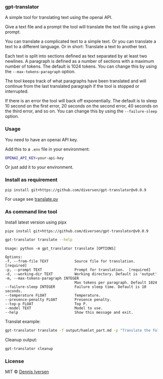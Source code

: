 ### gpt-translator

A simple tool for translating text using the openai API.

Give a text file and a prompt the tool will translate the text file using a given prompt.

You can translate a complicated text to a simple text. Or you can translate a text to a different language. Or in short: Translate a text to another text.

Each text is split into sections defined as text separated by at least two newlines. A paragraph is defined as a number of sections with a maximum number of tokens. The default is 1024 tokens. You can change this by using the `--max-tokens-paragraph` option.

The tool keeps track of what paragraphs have been translated and will continue from the last translated paragraph if the tool is stopped or interrupted.

If there is an error the tool will back off exponentially. The default is to sleep 10 second on the first error, 20 seconds on the second error, 40 seconds on the third error, and so on. You can change this by using the `--failure-sleep` option.

### Usage

You need to have an openai API key.

Add this to a `.env` file in your environment:

```bash
OPENAI_API_KEY=your-api-key
```

Or just add it to your environment.

### Install as requirement

<!-- LATEST-VERSION-PIP -->
	pip install git+https://github.com/diversen/gpt-translator@v0.0.9

For usage see [translate.py](translate.py)

### As command line tool

Install latest version using pipx

<!-- LATEST-VERSION-PIPX -->
	pipx install git+https://github.com/diversen/gpt-translator@v0.0.9


```bash
gpt-translator translate --help
```
    Usage: python -m gpt_translator translate [OPTIONS]

    Options:
    -f, --from-file TEXT            Source file for translation.  [required]
    -p, --prompt TEXT               Prompt for translation.  [required]
    -d, --working-dir TEXT          Working directory. Default is 'output'
    -m, --max-tokens-paragraph INTEGER
                                    Max tokens per paragraph. Default 1024
    --failure-sleep INTEGER         Failure sleep time. Default is 10 seconds.
    --temperature FLOAT             Temperature.
    --presence-penalty FLOAT        Presence penalty.
    --top-p FLOAT                   Top P.
    --model TEXT                    Model to use.
    --help                          Show this message and exit.

Translat example: 

```bash
gpt-translator translate -f output/hamlet_part.md -p "Translate the following two scenes from Hamlet by Shakespeare to a modern version so that it is easier to understand. It should be as simple as possible, but no simpler."

```

Cleanup output:

```bash
gpt-translator cleanup
```

### License

MIT © [Dennis Iversen](https://github.com/diversen)